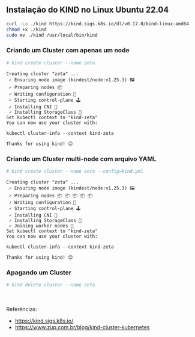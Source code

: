 
## Instalação do KIND no Linux Ubuntu 22.04

```bash
curl -Lo ./kind https://kind.sigs.k8s.io/dl/v0.17.0/kind-linux-amd64
chmod +x ./kind
sudo mv ./kind /usr/local/bin/kind
```


### Criando um Cluster com apenas um node

```bash
# kind create cluster --name zeta
```
```
Creating cluster "zeta" ...
 ✓ Ensuring node image (kindest/node:v1.25.3) 🖼
 ✓ Preparing nodes 📦
 ✓ Writing configuration 📜
 ✓ Starting control-plane 🕹️
 ✓ Installing CNI 🔌
 ✓ Installing StorageClass 💾
Set kubectl context to "kind-zeta"
You can now use your cluster with:

kubectl cluster-info --context kind-zeta

Thanks for using kind! 😊
```


### Criando um Cluster multi-node com arquivo YAML

```bash
# kind create cluster --name zeta --config=kind.yml
```
```
Creating cluster "zeta" ...
 ✓ Ensuring node image (kindest/node:v1.25.3) 🖼
 ✓ Preparing nodes 📦 📦 📦 📦 📦
 ✓ Writing configuration 📜
 ✓ Starting control-plane 🕹️
 ✓ Installing CNI 🔌
 ✓ Installing StorageClass 💾
 ✓ Joining worker nodes 🚜
Set kubectl context to "kind-zeta"
You can now use your cluster with:

kubectl cluster-info --context kind-zeta

Thanks for using kind! 😊
```

### Apagando um Cluster

```bash
# kind delete cluster --name zeta
```



<br><br>
Referências:
- https://kind.sigs.k8s.io/
- https://www.zup.com.br/blog/kind-cluster-kubernetes
